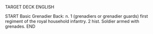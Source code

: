 TARGET DECK
ENGLISH

START
Basic
Grenadier
Back: n. 1 (grenadiers or grenadier guards) first regiment of the royal household infantry. 2 hist. Soldier armed with grenades.
END
